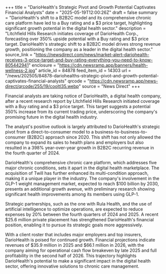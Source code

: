 +++
title = "DarioHealth's Strategic Pivot and Growth Potential Captivates Financial Analysts"
date = "2025-05-19T12:00:26Z"
draft = false
summary = "DarioHealth's shift to a B2B2C model and its comprehensive chronic care platform have led to a Buy rating and a $3 price target, highlighting significant growth potential in the digital health sector."
description = "Litchfield Hills Research initiates coverage of DarioHealth Corp., forecasting over 350% upside potential with a Buy rating and $3 price target. DarioHealth's strategic shift to a B2B2C model drives strong revenue growth, positioning the company as a leader in the digital health sector."
source_link = "https://newsdirect.com/news/market-alert-dariohealth-receives-3-price-target-and-buy-rating-everything-you-need-to-know-805442941"
enclosure = "https://cdn.newsramp.app/banners/health-wellness-2.jpg"
article_id = 84878
feed_item_id = 14303
url = "/news/202505/84878-dariohealths-strategic-pivot-and-growth-potential-captivates-financial-analysts"
qrcode = "https://cdn.newsramp.app/news-direct/qrcode/255/19/cooltl35.webp"
source = "News Direct"
+++

<p>Financial analysts are taking notice of DarioHealth, a digital health company, after a recent research report by Litchfield Hills Research initiated coverage with a Buy rating and a $3 price target. This target suggests a potential 350% increase from its current trading price, underscoring the company's promising future in the digital health industry.</p><p>The analyst's positive outlook is largely attributed to DarioHealth's strategic pivot from a direct-to-consumer model to a business-to-business-to-consumer (B2B2C) approach since 2020. This shift has not only allowed the company to expand its sales to health plans and employers but also resulted in a 398% year-over-year growth in B2B2C recurring revenue in the fourth quarter of 2024.</p><p>DarioHealth's comprehensive chronic care platform, which addresses five major chronic conditions, sets it apart in the digital health marketplace. The acquisition of Twill has further enhanced its multi-condition approach, making it a unique player in the industry. The company's involvement in the GLP-1 weight management market, expected to reach $100 billion by 2030, presents an additional growth avenue, with preliminary research showing significant health improvements among its members using GLP-1.</p><p>Strategic partnerships, such as the one with Rula Health, and the use of artificial intelligence to optimize operations, are expected to reduce expenses by 20% between the fourth quarters of 2024 and 2025. A recent $25.6 million private placement has strengthened DarioHealth's financial position, enabling it to pursue its strategic goals more aggressively.</p><p>With a client roster that includes major employers and top insurers, DarioHealth is poised for continued growth. Financial projections indicate revenues of $35.9 million in 2025 and $66.1 million in 2026, with the company aiming for operational cash flow breakeven by late 2025 and full profitability in the second half of 2026. This trajectory highlights DarioHealth's potential to make a significant impact in the digital health sector, offering innovative solutions to chronic care management.</p>